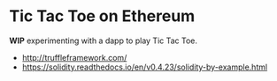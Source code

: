 # Tic Tac Toe on Ethereum

**WIP** experimenting with a dapp to play Tic Tac Toe.

- http://truffleframework.com/
- https://solidity.readthedocs.io/en/v0.4.23/solidity-by-example.html
